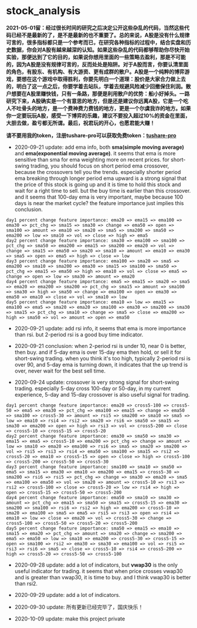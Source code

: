 # stock_analysis

**2021-05-01留：经过很长时间的研究之后决定公开这些杂乱的代码，当然这些代码已经不是最新的了，是不是最新的也不重要了。总的来说，A股是没有什么规律可言的，很多指标都只是一个参考而已，在研究各种指标的过程中，结合实盘和历史数据，你会对A股有越来越深的认知。如果这些杂乱的代码都够帮助你尽快开始实验，那便达到了它的目的，如果说你想用里面的一些策略去盈利，那是不可能的，因为A股是没有规律可言的，反而处处是陷阱。对于A股而言，你要认清里面的角色，有股东、有机构、有大游资、更有成群的散户。A股是一个纯粹的博弈游戏，要想在这个游戏中取得胜利，你要先明白一个道理：股价是大家合力做上去的，明白了这一点之后，你要学着去站队，学着去规避风险减少回撤保住利润。散户想要在A股里赚快钱，只有一条路，那便是利用散户的优势：船小好掉头。一路研究下来，A股确实是一个有意思的地方，但是还是建议你远离A股，它是一个吃人不吐骨头的地方，是一个费神费力费钱的地方，更是一个尔虞我诈的地方。如果你一定要玩玩A股，感受一下博弈的乐趣，建议不要投入超过10%的资金在里面，大胆去做，盈亏都无所谓。最后，祝君玩的开心，也愿君能大赚！**

**请不要用我的token，注册tushare-pro可以获取免费token：[tushare-pro](https://tushare.pro/register?reg=393010)**

 - 2020-09-21 update: add ema info, both **sma(simple moving average)** and **ema(exponential moving average)**. it seems that ema is more sensitive than sma for ema weighting more on recent prices. for short-swing trading, you should focus on short period ema crossover, because the crossovers tell you the trends. especially shorter period ema breaking through longer period ema upward is a strong signal that the price of this stock is going up and it is time to hold this stock and wait for a right time to sell. but the buy time is earlier than this crossover. and it seems that 100-day ema is very important, maybe because 100 days is near the market cycle? the feature importance just implies this conclusion.

 ```
 day1 percent change feature importance: ema20 => ema15 => ema100 => ema30 => pct_chg => sma15 => sma30 => change => ema50 => open => sma100 => amount => ema10 => sma20 => sma5 => sma200 => sma50 => ema200 => low => sma10 => vol => close => high => ema5
 day2 percent change feature importance: sma30 => ema100 => sma100 => pct_chg => sma50 => ema200 => ema15 => sma200 => ema20 => vol => change => sma15 => ema50 => sma20 => sma10 => amount => ema10 => ema30 => sma5 => open => ema5 => high => close => low
 day3 percent change feature importance: ema100 => sma20 => sma5 => ema200 => sma10 => sma200 => ema30 => sma15 => sma100 => sma50 => pct_chg => ema15 => ema50 => high => ema10 => vol => close => ema5 => change => open => low => sma30 => amount => ema20
 day4 percent change feature importance: ema5 => ema15 => sma20 => sma5 => ema20 => ema200 => sma200 => pct_chg => sma15 => amount => sma100 => sma30 => high => sma50 => change => ema100 => open => ema30 => ema50 => ema10 => close => vol => sma10 => low
 day5 percent change feature importance: ema10 => low => ema15 => ema100 => ema5 => sma20 => ema20 => sma100 => ema30 => sma200 => sma30 => sma15 => pct_chg => sma10 => change => sma5 => close => ema200 => high => sma50 => vol => amount => open => ema50
 ```

 - 2020-09-21 update: add rsi info, it seems that ema is more importance than rsi. but 2-period rsi is a good buy time indicator. 
 - 2020-09-21 conclusion: when 2-period rsi is under 10, near 0 is better, then buy. and if 5-day ema is over 15-day ema then hold, or sell it for short-swing trading. when you think it's too high, typically 2-period rsi is over 90, and 5-day ema is turning down, it indicates that the up trend is over, never wait for the best sell time.

 - 2020-09-24 update: crossover is very strong signal for short-swing trading. especially 5-day cross 100-day or 50-day, in my current experience, 5-day and 15-day crossover is also useful signal for trading.

```
day1 percent change feature importance: ema20 => cross5-100 => cross5-50 => ema5 => ema30 => pct_chg => ema100 => ema15 => change => ema50 => sma100 => cross5-30 => amount => rsi5 => sma200 => sma10 => sma5 => low => ema10 => rsi4 => rsi2 => sma20 => rsi6 => sma50 => sma15 => sma30 => ema200 => open => high => rsi3 => vol => cross5-200 => close => cross5-10 => cross5-15 => cross5-20
day2 percent change feature importance: ema30 => sma50 => sma30 => ema15 => ema5 => cross5-10 => ema200 => pct_chg => change => amount => low => sma10 => ema20 => ema100 => rsi6 => sma5 => sma20 => sma200 => vol => rsi5 => rsi3 => rsi4 => ema50 => sma100 => sma15 => rsi2 => cross5-20 => ema10 => cross5-15 => open => close => high => cross5-100 => cross5-200 => cross5-50 => cross5-30
day3 percent change feature importance: sma100 => sma10 => sma50 => ema5 => sma15 => ema30 => ema10 => ema200 => ema15 => cross5-30 => sma200 => rsi6 => rsi5 => pct_chg => change => sma30 => ema20 => sma5 => ema100 => ema50 => vol => sma20 => amount => cross5-10 => rsi3 => rsi2 => cross5-100 => close => cross5-20 => low => rsi4 => high => open => cross5-15 => cross5-50 => cross5-200
day4 percent change feature importance: ema50 => sma10 => sma30 => amount => pct_chg => ema15 => sma50 => sma15 => cross5-15 => ema30 => sma200 => sma100 => rsi6 => rsi2 => high => ema200 => cross5-10 => sma20 => ema100 => sma5 => ema5 => rsi5 => rsi3 => open => rsi4 => ema10 => low => close => ema20 => vol => cross5-30 => change => cross5-100 => cross5-50 => cross5-20 => cross5-200
day5 percent change feature importance: sma50 => ema15 => ema10 => sma15 => ema20 => pct_chg => amount => sma20 => change => sma200 => ema5 => ema50 => low => sma10 => ema200 => cross5-30 => cross5-15 => open => sma100 => rsi2 => ema30 => sma30 => ema100 => vol => rsi5 => rsi3 => rsi6 => sma5 => close => cross5-10 => rsi4 => cross5-200 => high => cross5-20 => cross5-50 => cross5-100
```

 - 2020-09-28 update: add a lot of indicators, but **vwap30** is the only useful indicator for trading. it seems that when price crosses vwap30 and is greater than vwap30, it is time to buy. and I think vwap30 is better than rsi2.
 - 2020-09-29 update: add a lot of indicators.

 - 2020-09-30 update: 所有更新已经完毕了，国庆快乐！

 - 2020-10-09 update: make this project private

